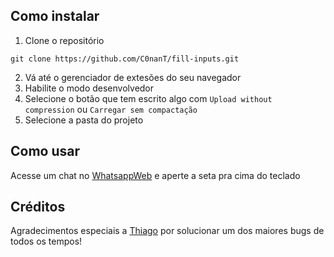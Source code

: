 
## Como instalar

 1.  Clone o repositório
 ```shell
git clone https://github.com/C0nanT/fill-inputs.git
```

2. Vá até o gerenciador de extesões do seu navegador
4. Habilite o modo desenvolvedor
5. Selecione o botão que tem escrito algo com
 ```Upload without compression``` ou  ```Carregar sem compactação```
6. Selecione a pasta do projeto

## Como usar
Acesse um chat no [WhatsappWeb](https://web.whatsapp.com/) e aperte a seta pra cima do teclado

## Créditos
Agradecimentos especiais a [Thiago](https://github.com/thiagobrunodev) por solucionar um dos maiores bugs de todos os tempos! 
